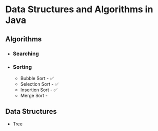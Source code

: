 # Data Structures and Algorithms in Java

## Algorithms

* ### Searching

* ### Sorting

    * Bubble Sort - ✅
    * Selection Sort - ✅
    * Insertion Sort - ✅
    * Merge Sort - 

## Data Structures

* Tree